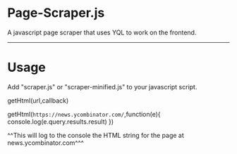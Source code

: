 # Page-Scraper.js
A javascript page scraper that uses YQL to work on the frontend.


---------------


# Usage
Add "scraper.js" or "scraper-minified.js" to your javascript script.

getHtml(url,callback)

getHtml(`https://news.ycombinator.com/`,function(e){
    console.log(e.query.results.result)
})

^^This will log to the console the HTML string for the page at news.ycombinator.com^^^
